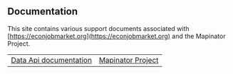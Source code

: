 ## Documentation

This site contains various support documents associated with [https://econjobmarket.org](https://econjobmarket.org) and the Mapinator Project.

<table><tr><td> 
<a href="/git_page/econjobmarket-api_documentation/general/Documentation.0.md">Data Api documentation</a>
</td>
<td>
<a href="/git_page/michaelpetersubc-documentation/support/mapinator.md">
Mapinator Project</a>
</td></tr></table>